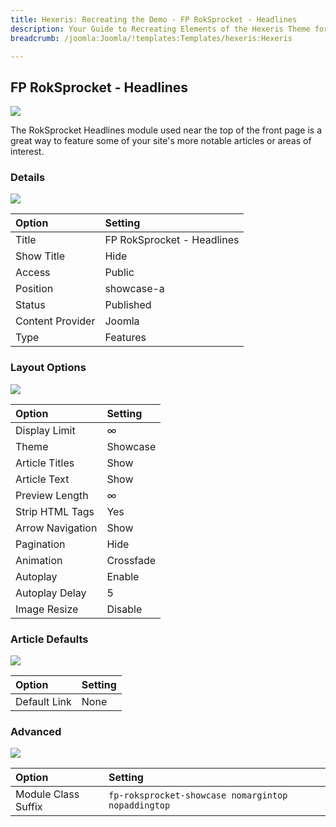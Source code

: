 ```yaml
---
title: Hexeris: Recreating the Demo - FP RokSprocket - Headlines
description: Your Guide to Recreating Elements of the Hexeris Theme for Joomla
breadcrumb: /joomla:Joomla/!templates:Templates/hexeris:Hexeris

---
```


FP RokSprocket - Headlines
-----

![][demo]

The RokSprocket Headlines module used near the top of the front page is a great way to feature some of your site's more notable articles or areas of interest.

### Details
![][demo2]

| Option           | Setting                    |
|:-----------------|:---------------------------|
| Title            | FP RokSprocket - Headlines |
| Show Title       | Hide                       |
| Access           | Public                     |
| Position         | showcase-a                 |
| Status           | Published                  |
| Content Provider | Joomla                     |
| Type             | Features                   |

### Layout Options
![][demo3]

| Option           | Setting   |  
| :--------------- | :-------- |  
| Display Limit    | ∞         |  
| Theme            | Showcase  |  
| Article Titles   | Show      |  
| Article Text     | Show      |  
| Preview Length   | ∞         |  
| Strip HTML Tags  | Yes       |  
| Arrow Navigation | Show      |  
| Pagination       | Hide      |  
| Animation        | Crossfade |  
| Autoplay         | Enable    |  
| Autoplay Delay   | 5         |  
| Image Resize     | Disable   |  

### Article Defaults
![][demo4]

|    Option    | Setting |
|:-------------|:--------|
| Default Link | None    |

### Advanced
![][demo5]

| Option              | Setting                                            |
|:--------------------|:---------------------------------------------------|
| Module Class Suffix | `fp-roksprocket-showcase nomargintop nopaddingtop` |

[demo]: assets/demo_2.jpeg
[demo2]: assets/showcase_1.jpeg
[demo3]: assets/showcase_2.jpeg
[demo4]: assets/showcase_3.jpeg
[demo5]: assets/showcase_4.jpeg